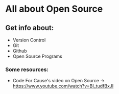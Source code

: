 # All about Open Source

## Get info about:
* Version Control
* Git
* Github
* Open Source Programs

### Some resources:
* Code For Cause's video on Open Source ->
https://www.youtube.com/watch?v=BI_tudfBxJI